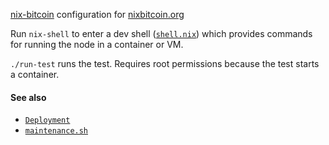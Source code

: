[nix-bitcoin](https://github.com/fort-nix/nix-bitcoin/) configuration
for [nixbitcoin.org](https://nixbitcoin.org)

Run `nix-shell` to enter a dev shell ([`shell.nix`](./shell.nix)) which provides
commands for running the node in a container or VM.

`./run-test` runs the test. Requires root permissions because the test starts a container.

#### See also
- [`Deployment`](./deployment)
- [`maintenance.sh`](./maintenance/maintenance.sh)

